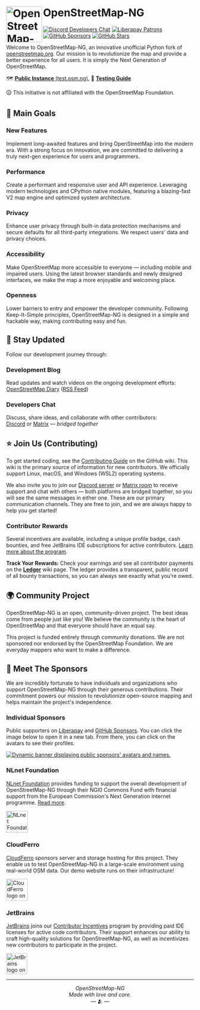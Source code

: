 # <img src="https://files.monicz.dev/osm/openstreetmap-ng.webp" alt="OpenStreetMap-NG logo" align="left" width="96px" height="96px"> OpenStreetMap-NG

[![Discord Developers Chat](https://shields.monicz.dev/discord/1246123404613128203?logo=discord&logoColor=FFF&label=Developers&color=5865F2&cacheSeconds=600)](https://discord.gg/GM89hdjSCB)
[![Liberapay Patrons](https://shields.monicz.dev/liberapay/patrons/Zaczero?logo=liberapay&label=Patrons)](https://liberapay.com/Zaczero/)
[![GitHub Sponsors](https://shields.monicz.dev/github/sponsors/Zaczero?logo=github&label=Sponsors&color=%23db61a2)](https://github.com/sponsors/Zaczero)
[![GitHub Stars](https://shields.monicz.dev/github/stars/openstreetmap-ng/openstreetmap-ng?style=social)](https://github.com/openstreetmap-ng/openstreetmap-ng)

Welcome to OpenStreetMap-NG, an innovative unofficial Python fork of [openstreetmap.org](https://openstreetmap.org). Our mission is to revolutionize the map and provide a better experience for all users. It is simply the Next Generation of OpenStreetMap.

🗺️ [**Public Instance** (test.osm.ng)](https://test.osm.ng),
📖 [**Testing Guide**](https://github.com/openstreetmap-ng/openstreetmap-ng/wiki/Public-Testing)

🛈 This initiative is not affiliated with the OpenStreetMap Foundation.

## 🎯 Main Goals

### **New Features**

Implement long-awaited features and bring OpenStreetMap into the modern era. With a strong focus on innovation, we are committed to delivering a truly next-gen experience for users and programmers.

### **Performance**

Create a performant and responsive user and API experience. Leveraging modern technologies and CPython native modules, featuring a blazing-fast V2 map engine and optimized system architecture.

### **Privacy**

Enhance user privacy through built-in data protection mechanisms and secure defaults for all third-party integrations. We respect users' data and privacy choices.

### **Accessibility**

Make OpenStreetMap more accessible to everyone — including mobile and impaired users. Using the latest browser standards and newly designed interfaces, we make the map a more enjoyable and welcoming place.

### **Openness**

Lower barriers to entry and empower the developer community. Following Keep-It-Simple principles, OpenStreetMap-NG is designed in a simple and hackable way, making contributing easy and fun.

## 📢 Stay Updated

Follow our development journey through:

### **Development Blog**

Read updates and watch videos on the ongoing development efforts:\
[OpenStreetMap Diary](https://www.openstreetmap.org/user/NorthCrab/diary) ([RSS Feed](https://www.openstreetmap.org/user/NorthCrab/diary/rss))

### **Developers Chat**

Discuss, share ideas, and collaborate with other contributors:\
[Discord](https://discord.gg/GM89hdjSCB) or [Matrix](https://matrix.to/#/#openstreetmap-ng:matrix.org) — *bridged together*

## ⭐ Join Us (Contributing)

To get started coding, see
the [Contributing Guide](https://github.com/openstreetmap-ng/openstreetmap-ng/wiki/Contributing:-Getting-Started) on the
GitHub wiki. This wiki is the primary source of information for new contributors. We officially support Linux, macOS,
and Windows (WSL2) operating systems.

We also invite you to join our [Discord server](https://discord.gg/GM89hdjSCB) or [Matrix room](https://matrix.to/#/#openstreetmap-ng:matrix.org) to receive support and chat with others — both platforms are bridged together, so you will see the same messages in either one. These are our primary communication channels. They are free to join, and we are always happy to help you get started!

### Contributor Rewards

Several incentives are available, including a unique profile badge, cash bounties, and free JetBrains IDE subscriptions for active contributors. [Learn more about the program](https://github.com/openstreetmap-ng/openstreetmap-ng/wiki/Contributor-Incentives).

**Track Your Rewards:** Check your earnings and see all contributor payments on the [**Ledger**](https://github.com/openstreetmap-ng/openstreetmap-ng/wiki/Ledger) wiki page. The ledger provides a transparent, public record of all bounty transactions, so you can always see exactly what you're owed.

## 🌍 Community Project

OpenStreetMap-NG is an open, community-driven project. The best ideas come from people just like you! We believe the community is the heart of OpenStreetMap and that everyone should have an equal say.

This project is funded entirely through community donations. We are not sponsored nor endorsed by the OpenStreetMap Foundation. We are everyday mappers who want to make a difference.

## 🤝️ Meet The Sponsors

We are incredibly fortunate to have individuals and organizations who support OpenStreetMap-NG through their generous contributions. Their commitment powers our mission to revolutionize open-source mapping and helps maintain the project's independence.

### Individual Sponsors

Public supporters on [Liberapay](https://liberapay.com/Zaczero/) and [GitHub Sponsors](https://github.com/sponsors/Zaczero). You can click the image below to open it in a new tab. From there, you can click on the avatars to see their profiles.

[![Dynamic banner displaying public sponsors' avatars and names.](https://monicz.dev/sponsors.svg)](https://monicz.dev/sponsors.svg)

### NLnet Foundation

[NLnet Foundation](https://nlnet.nl) provides funding to support the overall development of OpenStreetMap-NG through their NGI0 Commons Fund with financial support from the European Commission's Next Generation Internet programme. [Read more](https://nlnet.nl/project/OpenStreetMap-NG/).

[<img src="https://raw.githubusercontent.com/openstreetmap-ng/openstreetmap-ng/refs/heads/main/resources/nlnet.webp" alt="NLnet Foundation logo on white background" height=58>](https://nlnet.nl)

### CloudFerro

[CloudFerro](https://cloudferro.com) sponsors server and storage hosting for this project. They enable us to test OpenStreetMap-NG in a large-scale environment using real-world OSM data. Our demo website runs on their infrastructure!

[<img src="https://raw.githubusercontent.com/openstreetmap-ng/openstreetmap-ng/refs/heads/main/resources/cloudferro.webp" alt="CloudFerro logo on white background" height=58>](https://cloudferro.com)

### JetBrains

[JetBrains](https://www.jetbrains.com) joins our [Contributor Incentives](https://github.com/openstreetmap-ng/openstreetmap-ng/wiki/Contributor-Incentives) program by providing paid IDE licenses for active code contributors. Their support enhances our ability to craft high-quality solutions for OpenStreetMap-NG, as well as incentivizes new contributors to participate in the project.

[<img src="https://raw.githubusercontent.com/openstreetmap-ng/openstreetmap-ng/refs/heads/main/resources/jetbrains.webp" alt="JetBrains logo on white background" height=56>](https://www.jetbrains.com)

---

<p align="center">
<i>OpenStreetMap-NG</i><br>
<i>Made with love and care.</i><br>
— 🫂 —
</p>

